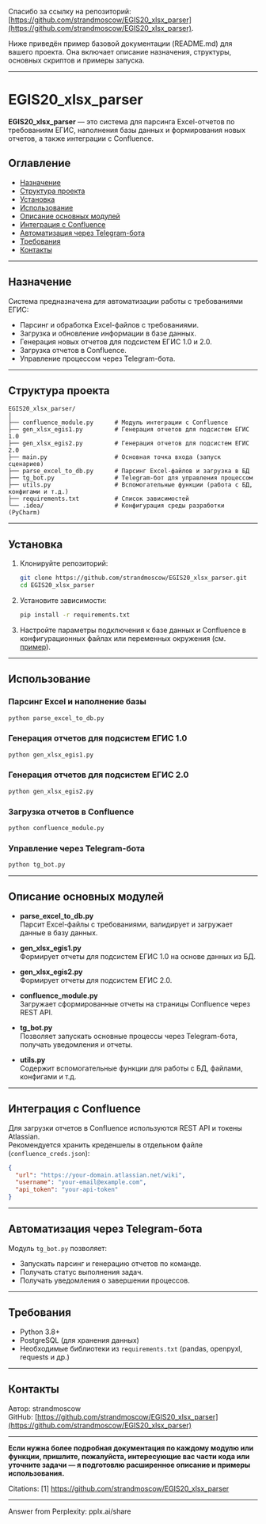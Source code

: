 Спасибо за ссылку на репозиторий: [https://github.com/strandmoscow/EGIS20_xlsx_parser](https://github.com/strandmoscow/EGIS20_xlsx_parser).

Ниже приведён пример базовой документации (README.md) для вашего проекта. Она включает описание назначения, структуры, основных скриптов и примеры запуска.

---

# EGIS20_xlsx_parser

**EGIS20_xlsx_parser** — это система для парсинга Excel-отчетов по требованиям ЕГИС, наполнения базы данных и формирования новых отчетов, а также интеграции с Confluence.

## Оглавление

- [Назначение](#назначение)
- [Структура проекта](#структура-проекта)
- [Установка](#установка)
- [Использование](#использование)
- [Описание основных модулей](#описание-основных-модулей)
- [Интеграция с Confluence](#интеграция-с-confluence)
- [Автоматизация через Telegram-бота](#автоматизация-через-telegram-бота)
- [Требования](#требования)
- [Контакты](#контакты)

---

## Назначение

Система предназначена для автоматизации работы с требованиями ЕГИС:
- Парсинг и обработка Excel-файлов с требованиями.
- Загрузка и обновление информации в базе данных.
- Генерация новых отчетов для подсистем ЕГИС 1.0 и 2.0.
- Загрузка отчетов в Confluence.
- Управление процессом через Telegram-бота.

---

## Структура проекта

```
EGIS20_xlsx_parser/
│
├── confluence_module.py      # Модуль интеграции с Confluence
├── gen_xlsx_egis1.py         # Генерация отчетов для подсистем ЕГИС 1.0
├── gen_xlsx_egis2.py         # Генерация отчетов для подсистем ЕГИС 2.0
├── main.py                   # Основная точка входа (запуск сценариев)
├── parse_excel_to_db.py      # Парсинг Excel-файлов и загрузка в БД
├── tg_bot.py                 # Telegram-бот для управления процессом
├── utils.py                  # Вспомогательные функции (работа с БД, конфигами и т.д.)
├── requirements.txt          # Список зависимостей
└── .idea/                    # Конфигурация среды разработки (PyCharm)
```

---

## Установка

1. Клонируйте репозиторий:
   ```bash
   git clone https://github.com/strandmoscow/EGIS20_xlsx_parser.git
   cd EGIS20_xlsx_parser
   ```

2. Установите зависимости:
   ```bash
   pip install -r requirements.txt
   ```

3. Настройте параметры подключения к базе данных и Confluence в конфигурационных файлах или переменных окружения (см. [пример](#пример-конфига)).

---

## Использование

### Парсинг Excel и наполнение базы

```bash
python parse_excel_to_db.py
```

### Генерация отчетов для подсистем ЕГИС 1.0

```bash
python gen_xlsx_egis1.py
```

### Генерация отчетов для подсистем ЕГИС 2.0

```bash
python gen_xlsx_egis2.py
```

### Загрузка отчетов в Confluence

```bash
python confluence_module.py
```

### Управление через Telegram-бота

```bash
python tg_bot.py
```

---

## Описание основных модулей

- **parse_excel_to_db.py**  
  Парсит Excel-файлы с требованиями, валидирует и загружает данные в базу данных.

- **gen_xlsx_egis1.py**  
  Формирует отчеты для подсистем ЕГИС 1.0 на основе данных из БД.

- **gen_xlsx_egis2.py**  
  Формирует отчеты для подсистем ЕГИС 2.0.

- **confluence_module.py**  
  Загружает сформированные отчеты на страницы Confluence через REST API.

- **tg_bot.py**  
  Позволяет запускать основные процессы через Telegram-бота, получать уведомления и отчеты.

- **utils.py**  
  Содержит вспомогательные функции для работы с БД, файлами, конфигами и т.д.

---

## Интеграция с Confluence

Для загрузки отчетов в Confluence используются REST API и токены Atlassian.  
Рекомендуется хранить креденшелы в отдельном файле (`confluence_creds.json`):

```json
{
  "url": "https://your-domain.atlassian.net/wiki",
  "username": "your-email@example.com",
  "api_token": "your-api-token"
}
```

---

## Автоматизация через Telegram-бота

Модуль `tg_bot.py` позволяет:
- Запускать парсинг и генерацию отчетов по команде.
- Получать статус выполнения задач.
- Получать уведомления о завершении процессов.

---

## Требования

- Python 3.8+
- PostgreSQL (для хранения данных)
- Необходимые библиотеки из `requirements.txt` (pandas, openpyxl, requests и др.)

---

## Контакты

Автор: strandmoscow  
GitHub: [https://github.com/strandmoscow/EGIS20_xlsx_parser](https://github.com/strandmoscow/EGIS20_xlsx_parser)

---

**Если нужна более подробная документация по каждому модулю или функции, пришлите, пожалуйста, интересующие вас части кода или уточните задачи — я подготовлю расширенное описание и примеры использования.**

Citations:
[1] https://github.com/strandmoscow/EGIS20_xlsx_parser

---
Answer from Perplexity: pplx.ai/share
